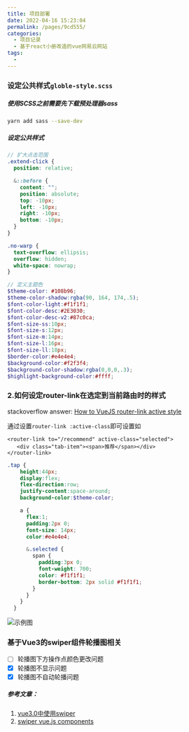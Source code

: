 ```yaml
---
title: 项目部署
date: 2022-04-16 15:23:04
permalink: /pages/9cd555/
categories:
  - 项目记录
  - 基于react小册改造的vue网易云网站
tags:
  - 
---
```

### 设定公共样式`globle-style.scss`

##### 使用SCSS之前需要先下载预处理器sass

```bash
yarn add sass --save-dev
```

##### 设定公共样式

```scss
// 扩大点击范围
.extend-click {
  position: relative;

  &::before {
    content: "";
    position: absolute;
    top: -10px;
    left: -10px;
    right: -10px;
    bottom: -10px;
  }
}

.no-warp {
  text-overflow: ellipsis;
  overflow: hidden;
  white-space: nowrap;
}

// 定义主题色
$theme-color: #108b96;
$theme-color-shadow:rgba(90, 164, 174,.5);
$font-color-light:#f1f1f1;
$font-color-desc:#2E3030;
$font-color-desc-v2:#87c0ca;
$font-size-ss:10px;
$font-size-s:12px;
$font-size-m:14px;
$font-size-l:16px;
$font-size-ll:18px;
$border-color:#e4e4e4;
$background-color:#f2f3f4;
$background-color-shadow:rgba(0,0,0,.3);
$highlight-background-color:#ffff;
```

### 2.如何设定router-link在选定到当前路由时的样式

stackoverflow answer: [How to VueJS router-link active style](https://stackoverflow.com/questions/46083220/how-to-vuejs-router-link-active-style)

通过设置`router-link :active-class`即可设置如

```vue
<router-link to="/recommend" active-class="selected">
   <div class="tab-item"><span>推荐</span></div>
</router-link>
```

```scss
.tap {
    height:44px;
    display:flex;
    flex-direction:row;
    justify-content:space-around;
    background-color:$theme-color;

    a {
      flex:1;
      padding:2px 0;
      font-size: 14px;
      color:#e4e4e4;

      &.selected {
        span {
          padding:3px 0;
          font-weight: 700;
          color: #f1f1f1;
          border-bottom: 2px solid #f1f1f1;
        }
      }
    }
  }
```

![示例图](https://pic-xiaocao123-1304191709.cos.ap-guangzhou.myqcloud.com/example.gif)

### 基于Vue3的swiper组件轮播图相关

- [ ] 轮播图下方操作点颜色更改问题
- [x] 轮播图不显示问题
- [x] 轮播图不自动轮播问题

##### 参考文章：

1. [vue3.0中使用swiper](https://blog.csdn.net/qq_44983621/article/details/115732368)
2. [swiper vue.js components](https://swiperjs.com/vue#usage)

